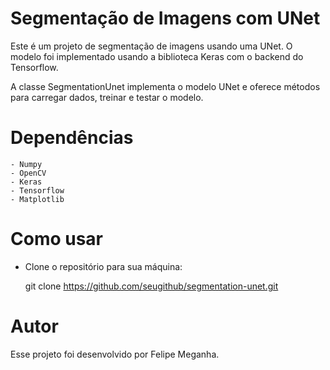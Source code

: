 # Segmentação de Imagens com UNet

Este é um projeto de segmentação de imagens usando uma UNet. O modelo foi implementado usando a biblioteca Keras com o backend do Tensorflow.

A classe SegmentationUnet implementa o modelo UNet e oferece métodos para carregar dados, treinar e testar o modelo.

# Dependências

    - Numpy
    - OpenCV
    - Keras
    - Tensorflow
    - Matplotlib

# Como usar

- Clone o repositório para sua máquina:


    git clone https://github.com/seugithub/segmentation-unet.git


# Autor

Esse projeto foi desenvolvido por Felipe Meganha.
